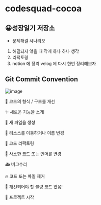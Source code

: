 # codesquad-cocoa
## 😀성장일기 저장소

- 문제해결 시나리오
1. 해결되지 않을 때 작게 하나 하나 생각
2. 리팩토링 
3. notion 에 정리 velog 에 다시 한번 정리해보자



## Git Commit Convention
![image](https://user-images.githubusercontent.com/72546335/141967949-21d04419-6578-40ca-9548-08d9ddf045a1.png)


🎨 코드의 형식 / 구조를 개선

✨	새로운 기능을 소개 

📰 새 파일을 생성

🚚 리소스를 이동하거나 이름 변경

🔨 코드 리팩토링

📝 사소한 코드 또는 언어를 변경

🚑 버그수리

🔥  코드 또는 파일 제거

💩 개선되어야 할 불량 코드 있음!

🎉 프로젝트 시작
